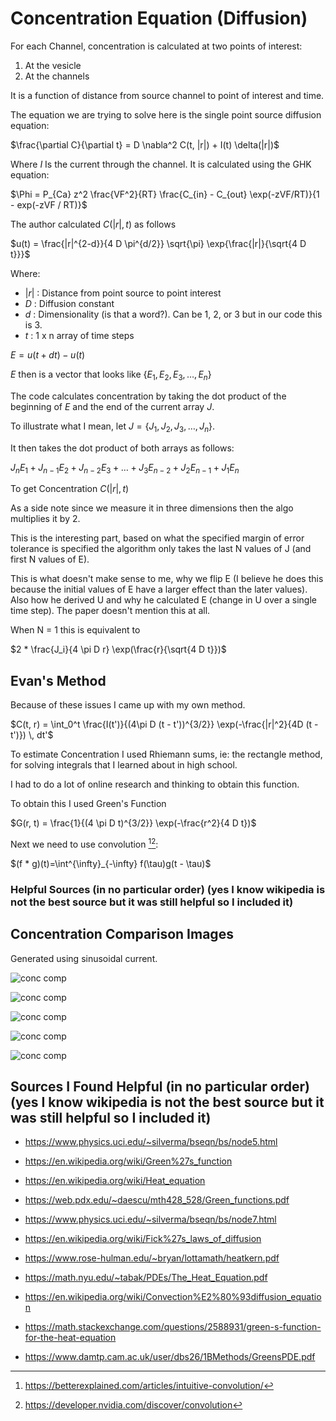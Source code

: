 # Concentration Equation (Diffusion)

For each Channel, concentration is calculated at two points of interest:

1. At the vesicle
2. At the channels

It is a function of distance from source channel to point of interest and time.

The equation we are trying to solve here is the single point source diffusion equation:

$\frac{\partial C}{\partial t} = D \nabla^2 C(t, |r|) + I(t) \delta(|r|)$

Where $I$ Is the current through the channel. It is calculated using the GHK equation:

$\Phi = P_{Ca} z^2 \frac{VF^2}{RT} \frac{C_{in} - C_{out} \exp(-zVF/RT)}{1 - exp(-zVF / RT)}$

The author calculated $C(|r|, t)$ as follows

$u(t) = \frac{|r|^{2-d}}{4 D \pi^{d/2}}  \sqrt{\pi} \exp{\frac{|r|}{\sqrt{4 D t}}}$

Where:

* $|r|$ : Distance from point source to point interest
* $D$ : Diffusion constant
* $d$ : Dimensionality (is that a word?). Can be 1, 2, or 3 but in our code this is 3.
* $t$ : 1 x n array of time steps

$E = u(t + dt) - u(t)$

$E$ then is a vector that looks like $\{E_1, E_2, E_3, \ldots, E_n\}$

The code calculates concentration by taking the dot product of the beginning of $E$ and the end of the current array $J$.

To illustrate what I mean, let $J = \{ J_1, J_2, J_3, \ldots, J_n \}$.

It then takes the dot product of both arrays as follows:

$J_{n} E_1 + J_{n - 1} E_2 + J_{n - 2} E_3 + \ldots + J_{3} E_{n-2} + J_2 E_{n-1} + J_1 E_{n}$

To get Concentration $C(|r|, t)$

As a side note since we measure it in three dimensions then the algo multiplies it by 2.

This is the interesting part, based on what the specified margin of error tolerance is specified the algorithm only takes the last N values of J (and first N values of E).

This is what doesn't make sense to me, why we flip E (I believe he does this because the initial values of E have a larger effect than the later values). Also how he derived U and why he calculated E (change in U over a single time step). The paper doesn't mention this at all. 

When N = 1 this is equivalent to

$2 * \frac{J_i}{4 \pi D r} \exp(\frac{r}{\sqrt{4 D t}})$

## Evan's Method
Because of these issues I came up with my own method.

$C(t, r) = \int_0^t \frac{I(t')}{(4\pi D (t - t'))^{3/2}} \exp(-\frac{|r|^2}{4D (t - t')}) \, dt'$

To estimate Concentration I used Rhiemann sums, ie: the rectangle method, for solving integrals that I learned about in high school.

I had to do a lot of online research and thinking to obtain this function. 


To obtain this I used Green's Function

$G(r, t) = \frac{1}{(4 \pi D t)^{3/2}} \exp(-\frac{r^2}{4 D t})$

Next we need to use convolution [^1][^2]:

$(f * g)(t)=\int^{\infty}_{-\infty} f(\tau)g(t - \tau)\$


### Helpful Sources (in no particular order) (yes I know wikipedia is not the best source but it was still helpful so I included it)
## Concentration Comparison Images

Generated using sinusoidal current.

![conc comp](https://github.com/evanwporter/ribbon-synapse/assets/115374841/e196df94-e784-4543-9c71-15a472e93b08)

![conc comp](https://github.com/evanwporter/ribbon-synapse/assets/115374841/983ce530-4a77-475a-95a8-1897176f74db)

![conc comp](https://github.com/evanwporter/ribbon-synapse/assets/115374841/fe1c5f38-91f1-44bb-831f-1b9ca4a03bf9)

![conc comp](https://github.com/evanwporter/ribbon-synapse/assets/115374841/93f772df-0aac-4e6e-a4ea-2e650a5b350c)

![conc comp](https://github.com/evanwporter/ribbon-synapse/assets/115374841/a05ba945-d650-488f-867b-e6a11e87fe78)


## Sources I Found Helpful (in no particular order) (yes I know wikipedia is not the best source but it was still helpful so I included it)

* https://www.physics.uci.edu/~silverma/bseqn/bs/node5.html

* https://en.wikipedia.org/wiki/Green%27s_function

* https://en.wikipedia.org/wiki/Heat_equation

* https://web.pdx.edu/~daescu/mth428_528/Green_functions.pdf

* https://www.physics.uci.edu/~silverma/bseqn/bs/node7.html

* https://en.wikipedia.org/wiki/Fick%27s_laws_of_diffusion

* https://www.rose-hulman.edu/~bryan/lottamath/heatkern.pdf

* https://math.nyu.edu/~tabak/PDEs/The_Heat_Equation.pdf

* https://en.wikipedia.org/wiki/Convection%E2%80%93diffusion_equation

* https://math.stackexchange.com/questions/2588931/green-s-function-for-the-heat-equation

* https://www.damtp.cam.ac.uk/user/dbs26/1BMethods/GreensPDE.pdf


[^1]: https://betterexplained.com/articles/intuitive-convolution/

[^2]: https://developer.nvidia.com/discover/convolution



